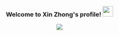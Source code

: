 <!-- 标题 -->
<h3 align="center">
  Welcome to Xin Zhong's profile!
  <img src="https://media.giphy.com/media/hvRJCLFzcasrR4ia7z/giphy.gif" width="28">
</h3>

<!--动画文字  -->
<!-- Typing SVG by DenverCoder1 - https://github.com/DenverCoder1/readme-typing-svg -->
<p align="center">
  <a href="https://github.com/DenverCoder1/readme-typing-svg"><img src="https://readme-typing-svg.herokuapp.com?size=24&center=true&color=FF4679&background=AAFF5000&width=500&height=40&lines=Hello%2C+nice+to+meet+here%F0%9F%98%81;Welcome+your+visit+%F0%9F%91%BE;Hope+to+get+your+Stars+%F0%9F%8C%9F"></a>
</p>


